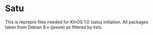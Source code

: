 # Satu

This is reprepro files needed for KInOS 1.0 (satu) initiation.
All packages taken from Debian 8.x (jessie) as filtered by lists.

